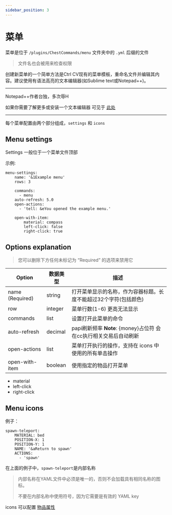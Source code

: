 ```yaml
---
sidebar_position: 3
---
```


# 菜单

菜单是位于 `/plugins/ChestCommands/menu` 文件夹中的 `.yml` 后缀的文件

> 文件名也会被用来检查权限

创建新菜单的一个简单方法是Ctrl CV现有的菜单模板，重命名文件并编辑其内容。建议使用有语法高亮的文本编辑器(如Sublime text或Notepad++)。

---

Notepad++作者台独，多次辱H

如果你需要了解更多或安装一个文本编辑器 可见于 [此处](https://postyizhan.github.io/Dumb_Service_Guide/%E5%87%86%E5%A4%87%E5%B7%A5%E4%BD%9C/%E6%96%87%E6%9C%AC%E7%BC%96%E8%BE%91%E5%99%A8)

---

每个菜单配置由两个部分组成，`settings` 和 `icons`

## Menu settings

Settings 一般位于一个菜单文件顶部

示例:
```
menu-settings:
    name: '&1Example menu'
    rows: 3

    commands:
      - menu
    auto-refresh: 5.0
    open-actions:
      - 'tell: &eYou opened the example menu.'

    open-with-item:
        material: compass
        left-click: false
        right-click: true
```

## Options explanation

> 您可以删除下方任何未标记为 “Required” 的选项来禁用它


| Option | 数据类型 | 描述 |
| ----------- | ----------- | ----------- |
| name (Required) | string | 打开菜单显示的名称，作为容器标题。长度不能超过32个字符(包括颜色) |
| row | integer | 菜单行数(1-6) 更高无法显示 |
| commands | list | 设置打开此菜单的命令 |
| auto-refresh | decimal | papi刷新频率 **Note**: {money}占位符 会在cc执行相关交易后自动刷新 |
| open-actions | list | 菜单打开执行的操作，支持在 icons 中使用的所有单击操作 |
| open-with-item | boolean | 使用指定的物品打开菜单
- material
- left-click
- right-click

## Menu icons
例子：
```
spawn-teleport:
    MATERIAL: bed
    POSITION-X: 1
    POSITION-Y: 1
    NAME: '&aReturn to spawn'
    ACTIONS:
      - 'spawn'
```
在上面的例子中，`spawn-teleport`是内部名称

> 内部名称在YAML文件中必须是唯一的，否则不会加载具有相同名称的图标。
>
> 不要在内部名称中使用符号，因为它需要是有效的 YAML key

icons 可以配置 [物品属性](物品属性.md)